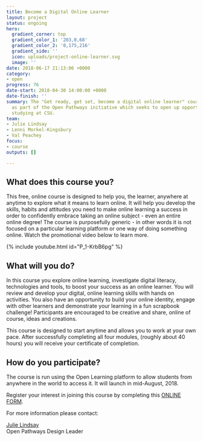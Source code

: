 ```yaml
---
title: Become a Digital Online Learner
layout: project
status: ongoing
hero:
  gradient_corner: top
  gradient_color_1: '203,0,68'
  gradient_color_2: '0,175,216'
  gradient_side: ''
  icon: uploads/project-online-learner.svg
  image: ''
date: 2018-06-17 21:13:06 +0000
category:
- open
progress: 76
date-start: 2018-04-30 14:00:00 +0000
date-finish: ''
summary: The "Get ready, get set, become a digital online learner" course was developed
  as part of the Open Pathways initiative which seeks to open up opportunities for
  studying at CSU.
team:
- Julie Lindsay
- Lenni Morkel-Kingsbury
- Val Peachey
focus:
- course
outputs: []

---
```

## What does this course you?

This free, online course is designed to help you, the learner, anywhere at anytime to explore what it means to learn online. It will help you develop the skills, habits and attitudes you need to make online learning a success in order to confidently embrace taking an online subject - even an entire online degree! The course is purposefully generic - in other words it is not focused on a particular learning platform or one way of doing something online. Watch the promotional video below to learn more.

{% include youtube.html id="P_1-KrbB6pg" %}

## What will you do?

In this course you explore online learning, investigate digital literacy, technologies and tools, to boost your success as an online learner. You will review and develop your digital, online learning skills with hands on activities. You also have an opportunity to build your online identity, engage with other learners and demonstrate your learning in a fun scrapbook challenge! Participants are encouraged to be creative and share, online of course, ideas and creations.

This course is designed to start anytime and allows you to work at your own pace. After successfully completing all four modules, (roughly about 40 hours) you will receive your certificate of completion.  

## How do you participate?

The course is run using the Open Learning platform to allow students from anywhere in the world to access it. It will launch in mid-August, 2018.

Register your interest in joining this course by completing this [ONLINE FORM](https://tinyurl.com/CSU-DOL).

For more information please contact:

[Julie Lindsay]()  
Open Pathways Design Leader